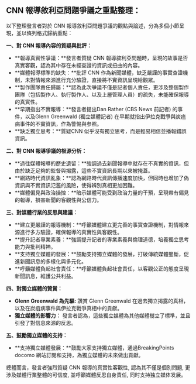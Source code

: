 ## CNN 報導敘利亞問題爭議之重點整理：

以下整理發言者對於 CNN 報導敘利亞問題爭議的觀點與論述，分為多個小節呈現，並以條列格式歸納重點：

**一、對 CNN 報導內容的質疑與批評：**

*   **報導真實性爭議：**發言者質疑 CNN 報導敘利亞問題時，呈現的故事是否真實客觀，認為其中存在未經查證的資訊或扭曲的內容。
*   **媒體報導標準的缺失：**批評 CNN 作為新聞媒體，缺乏嚴謹的事實查證機制，未對情報來源進行充分驗證，直接將不實資訊呈現給觀眾。
*   **製作團隊責任歸屬：**認為此次爭議不僅是記者個人責任，更涉及整個製作團隊（包括製作人、執行製作人、以及上層管理人員）的疏失，未能確保報導的真實性。
*   **早期指出不實報導：**發言者提出Dan Rather (CBS News 前記者) 的事件，以及Glenn Greenwald (獨立媒體記者) 在早期就指出伊拉克戰爭與炭疽病事件的不實資訊，作為警惕與参照。
*    **缺乏獨立思考：**質疑CNN 似乎沒有獨立思考，而是輕易相信並播報錯誤資訊。

**二、對 CNN 報導爭議的根源分析：**

*   **過往媒體報導的歷史遺留：**強調過去新聞報導中就存在不真實的資訊，但由於缺乏足夠的監督與揭露，這些不實資訊長期以來被掩蓋。
*   **網路時代資訊亂象：**認為網路時代資訊傳播速度加快，但同時也增加了偽資訊與不實資訊氾濫的風險，使得辨別真相更加困難。
*   **媒體偏見與政治操控：**暗示媒體可能受到政治力量的干預，呈現帶有偏見的報導，損害新聞的客觀性與公信力。

**三、對媒體行業的反思與建議：**

*   **建立更嚴謹的報導機制：**呼籲媒體建立更完善的事實查證機制，對情報來源進行多方驗證，確保報導的真實性與客觀性。
*   **提升記者專業素養：**強調提升記者的專業素養與倫理道德，培養獨立思考能力與批判精神。
*   **支持獨立媒體的發展：**鼓勵支持獨立媒體的發展，打破傳統媒體壟斷，促進新聞訊息的多樣化與多元化。
*   **呼籲媒體負起社會責任：**呼籲媒體負起社會責任，以客觀公正的態度呈現新聞訊息，維護公共利益。

**四、對獨立媒體的贊賞：**

*   **Glenn Greenwald 為先驅:** 讚賞 Glenn Greenwald 在過去獨立揭露的真相，以及在炭疽病事件與伊拉克戰爭真相中的貢獻。
*   **獨立媒體的影響力：** 發言者認為，這些獨立媒體為其他媒體樹立了標準，並且引發了對信息來源的反思。

**五、鼓勵獨立媒體的支持：**
*   **支持獨立媒體發展：**鼓勵大家支持獨立媒體，通過BreakingPoints docomo 網站訂閱和支持，為獨立媒體的未來做出貢獻。

總體而言，發言者強烈質疑 CNN 報導的真實性客觀性, 認為其不僅是個別問題, 更涉及媒體行業整體的可信度, 並呼籲媒體反思自身責任, 同时支持独立媒体发展。